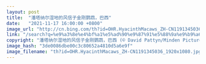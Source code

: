 ```yaml
---
layout: post
title:  "潘塔纳尔湿地的风信子金刚鹦鹉，巴西"
date:   "2021-11-17 16:00:00 +0800"
image_url: "http://cn.bing.com/th?id=OHR.HyacinthMacaws_ZH-CN1191345036_1920x1080.jpg&rf=LaDigue_1920x1080.jpg&pid=hp"
link: "/search?q=%e9%a3%8e%e4%bf%a1%e5%ad%90%e9%87%91%e5%88%9a%e9%b9%a6%e9%b9%89&form=hpcapt&mkt=zh-cn"
copyright: "潘塔纳尔湿地的风信子金刚鹦鹉，巴西 (© David Pattyn/Minden Pictures)"
image_hash: "3de0086dbe00c3c80652a4810d5a6e9f"
image_filename: "th?id=OHR.HyacinthMacaws_ZH-CN1191345036_1920x1080.jpg&rf=LaDigue_1920x1080.jpg&pid=hp"
---
```

